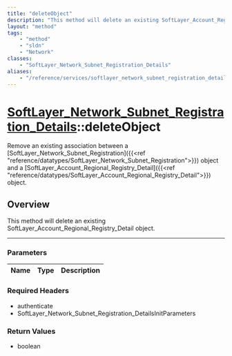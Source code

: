 ```yaml
---
title: "deleteObject"
description: "This method will delete an existing SoftLayer_Account_Regional_Registry_Detail object."
layout: "method"
tags:
    - "method"
    - "sldn"
    - "Network"
classes:
    - "SoftLayer_Network_Subnet_Registration_Details"
aliases:
    - "/reference/services/softlayer_network_subnet_registration_details/deleteObject"
---
```

# [SoftLayer_Network_Subnet_Registration_Details](/reference/services/SoftLayer_Network_Subnet_Registration_Details)::deleteObject


Remove an existing association between a [SoftLayer_Network_Subnet_Registration]({{<ref "reference/datatypes/SoftLayer_Network_Subnet_Registration">}}) object and a [SoftLayer_Account_Regional_Registry_Detail]({{<ref "reference/datatypes/SoftLayer_Account_Regional_Registry_Detail">}}) object. 


## Overview 
This method will delete an existing SoftLayer_Account_Regional_Registry_Detail object. 

-----

### Parameters 
|Name | Type | Description |
| --- | --- | --- |


### Required Headers
* authenticate
* SoftLayer_Network_Subnet_Registration_DetailsInitParameters


### Return Values
* boolean





